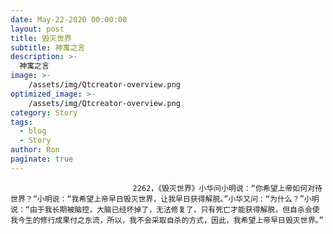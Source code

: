 ```yaml
---
date: May-22-2020 00:00:00
layout: post
title: 毁灭世界
subtitle: 神寓之言
description: >-
  神寓之言
image: >-
    /assets/img/Qtcreator-overview.png
optimized_image: >-
    /assets/img/Qtcreator-overview.png
category: Story
tags:
  - blog
  - Story
author: Ron
paginate: true
---
```


							　　2262，《毁灭世界》小华问小明说：“你希望上帝如何对待世界？”小明说：“我希望上帝早日毁灭世界，让我早日获得解脱。”小华又问：“为什么？”小明说：“由于我长期被脑控，大脑已经坏掉了，无法修复了，只有死亡才能获得解脱，但自杀会使我今生的修行成果付之东流，所以，我不会采取自杀的方式，因此，我希望上帝早日毁灭世界。”
							
							
						